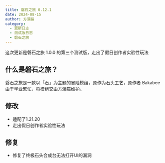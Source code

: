 ```yaml
---
title: 磐石之旅 0.12.1
date: 2024-08-15
author: 方漓猫
category:
  - 更新日志
  - 测试版日志
  - 磐石之旅
---
```

这次更新是磐石之旅 1.0.0 的第三个测试版，走出了假日创作者实验性玩法
<!-- more -->

## 什么是磐石之旅？
磐石之旅是一款以「石」为主题的冒险模组，原作为石头工艺，原作者 Bakabee 由于学业繁忙，将模组交由方漓猫维护。

## 修改
- 适配了1.21.20
- 走出假日创作者实验性玩法

## 修复
- 修复了终极石头合成台无法打开UI的漏洞